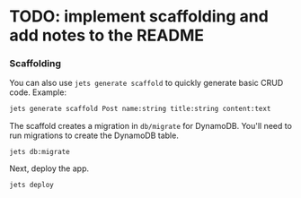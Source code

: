 # TODO: implement scaffolding and add notes to the README

### Scaffolding

You can also use `jets generate scaffold` to quickly generate basic CRUD code.  Example:

```sh
jets generate scaffold Post name:string title:string content:text
```

The scaffold creates a migration in `db/migrate` for DynamoDB. You'll need to run migrations to create the DynamoDB table.

```
jets db:migrate
```

Next, deploy the app.

```sh
jets deploy
```

